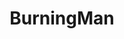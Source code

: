 ---
title: BurningMan
crosslinks:
- livven
- 1z6a3aa
- autotldr
- furtherfuture
- festivals
- seduction
- Instagram
- INEEEEDIT
- NoParticipation
- Insurance
- TheRedPill
- DJs
- gifs
- GoT
- ddlg
- announcements
- AskEngineers
- fyrefestival
- AntiVegan
- Tacoma
---